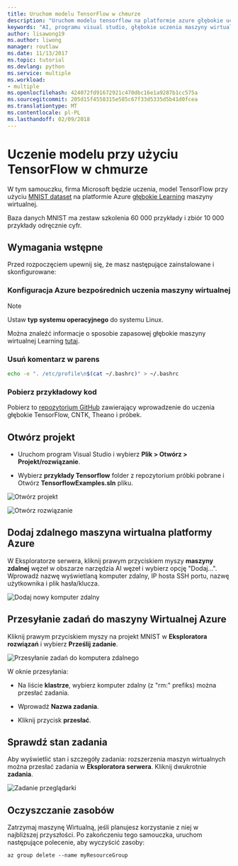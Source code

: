 ```yaml
---
title: Uruchom modelu TensorFlow w chmurze
description: "Uruchom modelu tensorflow na platformie azure głębokie uczenia maszyny wirtualnej"
keywords: "AI, programu visual studio, głębokie uczenia maszyny wirtualnej"
author: lisawong19
ms.author: liwong
manager: routlaw
ms.date: 11/13/2017
ms.topic: tutorial
ms.devlang: python
ms.service: multiple
ms.workload:
- multiple
ms.openlocfilehash: 424072fd91672921c470dbc16e1a9287b1cc575a
ms.sourcegitcommit: 205d15f4558315e585c67f33d5335d5b41d0fcea
ms.translationtype: MT
ms.contentlocale: pl-PL
ms.lasthandoff: 02/09/2018
---
```

# <a name="train-a-tensorflow-model-in-the-cloud"></a>Uczenie modelu przy użyciu TensorFlow w chmurze

W tym samouczku, firma Microsoft będzie uczenia, model TensorFlow przy użyciu [MNIST dataset](http://yann.lecun.com/exdb/mnist/) na platformie Azure [głębokie Learning](https://docs.microsoft.com/azure/machine-learning/data-science-virtual-machine/deep-learning-dsvm-overview) maszyny wirtualnej. 

Baza danych MNIST ma zestaw szkolenia 60 000 przykłady i zbiór 10 000 przykłady odręcznie cyfr.

## <a name="prerequisites"></a>Wymagania wstępne
Przed rozpoczęciem upewnij się, że masz następujące zainstalowane i skonfigurowane:

### <a name="setup-azure-deep-learning-virtual-machine"></a>Konfiguracja Azure bezpośrednich uczenia maszyny wirtualnej

> [!NOTE] 
> Ustaw **typ systemu operacyjnego** do systemu Linux.

Można znaleźć informacje o sposobie zapasowej głębokie maszyny wirtualnej Learning [tutaj](https://docs.microsoft.com/azure/machine-learning/data-science-virtual-machine/provision-deep-learning-dsvm). 

### <a name="remove-comment-in-parens"></a>Usuń komentarz w parens

```bash
echo -e ". /etc/profile\n$(cat ~/.bashrc)" > ~/.bashrc
```

### <a name="download-sample-code"></a>Pobierz przykładowy kod

Pobierz to [repozytorium GitHub](https://github.com/Microsoft/samples-for-ai) zawierający wprowadzenie do uczenia głębokie TensorFlow, CNTK, Theano i próbek. 

## <a name="open-project"></a>Otwórz projekt

- Uruchom program Visual Studio i wybierz **Plik > Otwórz > Projekt/rozwiązanie**.

- Wybierz **przykłady Tensorflow** folder z repozytorium próbki pobrane i Otwórz **TensorflowExamples.sln** pliku. 

![Otwórz projekt](media\tensorflow-local\open-project.png)

![Otwórz rozwiązanie](media\tensorflow-local\open-solution.png)

## <a name="add-azure-remote-vm"></a>Dodaj zdalnego maszyna wirtualna platformy Azure

W Eksploratorze serwera, kliknij prawym przyciskiem myszy **maszyny zdalnej** węzeł w obszarze narzędzia AI węzeł i wybierz opcję "Dodaj...". Wprowadź nazwę wyświetlaną komputer zdalny, IP hosta SSH portu, nazwę użytkownika i plik hasła/klucza. 

![Dodaj nowy komputer zdalny](media\tensorflow-vm\add-remote-vm.png)

## <a name="submit-job-to-azure-vm"></a>Przesyłanie zadań do maszyny Wirtualnej Azure
Kliknij prawym przyciskiem myszy na projekt MNIST w **Eksploratora rozwiązań** i wybierz **Prześlij zadanie**.

![Przesyłanie zadań do komputera zdalnego](media\tensorflow-vm\job-submission.png)

W oknie przesyłania:

- Na liście **klastrze**, wybierz komputer zdalny (z "rm:" prefiks) można przesłać zadania.

- Wprowadź **Nazwa zadania**. 

- Kliknij przycisk **przesłać**. 

## <a name="check-status-of-job"></a>Sprawdź stan zadania 
Aby wyświetlić stan i szczegóły zadania: rozszerzenia maszyn wirtualnych można przesłać zadania w **Eksploratora serwera**. Kliknij dwukrotnie **zadania**.

![Zadanie przeglądarki](media\tensorflow-vm\job-browser.png)

## <a name="clean-up-resources"></a>Oczyszczanie zasobów

Zatrzymaj maszynę Wirtualną, jeśli planujesz korzystanie z niej w najbliższej przyszłości. Po zakończeniu tego samouczka, uruchom następujące polecenie, aby wyczyścić zasoby:

```azurecli-interactive
az group delete --name myResourceGroup
```